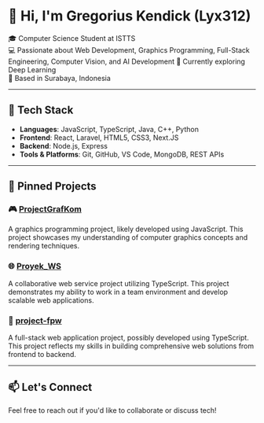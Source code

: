 # 👋 Hi, I'm Gregorius Kendick (Lyx312)

🎓 Computer Science Student at ISTTS  
💻 Passionate about Web Development, Graphics Programming, Full-Stack Engineering, Computer Vision, and AI Development
🌱 Currently exploring Deep Learning  
📍 Based in Surabaya, Indonesia

---

## 🧰 Tech Stack

- **Languages**: JavaScript, TypeScript, Java, C++, Python
- **Frontend**: React, Laravel, HTML5, CSS3, Next.JS
- **Backend**: Node.js, Express
- **Tools & Platforms**: Git, GitHub, VS Code, MongoDB, REST APIs

---

## 📌 Pinned Projects

### 🎮 [ProjectGrafKom](https://github.com/Lyx312/ProjectGrafKom)
A graphics programming project, likely developed using JavaScript. This project showcases my understanding of computer graphics concepts and rendering techniques.

### 🌐 [Proyek_WS](https://github.com/mcpe500/Proyek_WS)
A collaborative web service project utilizing TypeScript. This project demonstrates my ability to work in a team environment and develop scalable web applications.

### 🧪 [project-fpw](https://github.com/Lyx312/project-fpw)
A full-stack web application project, possibly developed using TypeScript. This project reflects my skills in building comprehensive web solutions from frontend to backend.

---

## 📫 Let's Connect

Feel free to reach out if you'd like to collaborate or discuss tech!

